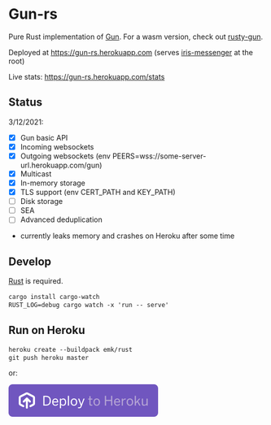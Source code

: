 # Gun-rs

Pure Rust implementation of [Gun](https://github.com/amark/gun). For a wasm version, check out [rusty-gun](https://github.com/mmalmi/rusty-gun).

Deployed at https://gun-rs.herokuapp.com (serves [iris-messenger](https://github.com/irislib/iris-messenger) at the root)

Live stats: https://gun-rs.herokuapp.com/stats

## Status
3/12/2021:

- [x] Gun basic API
- [x] Incoming websockets
- [x] Outgoing websockets (env PEERS=wss://some-server-url.herokuapp.com/gun)
- [x] Multicast
- [x] In-memory storage
- [x] TLS support (env CERT_PATH and KEY_PATH)
- [ ] Disk storage
- [ ] SEA
- [ ] Advanced deduplication

- currently leaks memory and crashes on Heroku after some time

## Develop
[Rust](https://doc.rust-lang.org/book/ch01-01-installation.html) is required.

```
cargo install cargo-watch
RUST_LOG=debug cargo watch -x 'run -- serve'
```

## Run on Heroku
```
heroku create --buildpack emk/rust
git push heroku master
```

or:

[![Deploy](assets/herokubutton.svg)](https://heroku.com/deploy?template=https://github.com/mmalmi/rod)
